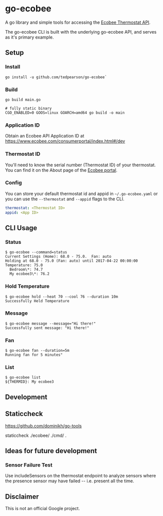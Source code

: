 # go-ecobee

A go library and simple tools for accessing the
[Ecobee Thermostat API](https://www.ecobee.com/home/developer/api/documentation/v1).

The go-ecobee CLI is built with the underlying go-ecobee API, and
serves as it's primary example.

## Setup

### Install

```
go install -u github.com/tedpearson/go-ecobee`
```

### Build

```
go build main.go

# fully static binary
CGO_ENABLED=0 GOOS=linux GOARCH=amd64 go build -o main
```

### Application ID

Obtain an Ecobee API Application ID at
https://www.ecobee.com/consumerportal/index.html#/dev

### Thermostat ID

You'll need to know the serial number (Thermostat ID) of your
thermostat.  You can find it on the About page of the
[Ecobee portal](https://www.ecobee.com/consumerportal/index.html).

### Config

You can store your default thermostat id and appid in
`~/.go-ecobee.yaml` or you can use the `--thermostat` and `--appid`
flags to the CLI.

```yaml
thermostat: <Thermostat ID>
appid: <App ID>
```

## CLI Usage

### Status

```shell
$ go-ecobee --command=status
Current Settings (Home): 68.0 - 75.0.  Fan: auto
Holding at 68.0 - 75.0 (Fan: auto) until 2017-04-22 00:00:00
Temperature: 75.0
  Bedroom\*: 74.7
  My ecobee3\*: 76.2
```

### Hold Temperature

```shell
$ go-ecobee hold --heat 70 --cool 76 --duration 10m
Successfully Held Temperature
```

### Message

```shell
$ go-ecobee message --message="Hi there!"
Successfully sent message: "Hi there!"
```

### Fan

```shell
$ go-ecobee fan --duration=5m
Running fan for 5 minutes"
```

### List

```shell
$ go-ecobee list
${THERMID}: My ecobee3
```

## Development

## Staticcheck

https://github.com/dominikh/go-tools

staticcheck ./ecobee/ ./cmd/ .

## Ideas for future development

### Sensor Failure Test

Use includeSensors on the thermostat endpoint to analyze sensors where
the presence sensor may have failed -- i.e. present all the time.

## Disclaimer

This is not an official Google project.
